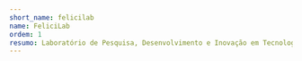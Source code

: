 ```yaml
---
short_name: felicilab
name: FeliciLab
ordem: 1
resumo: Laboratório de Pesquisa, Desenvolvimento e Inovação em Tecnologias, Saberes e Narrativas para promoção da Saúde, do Bem Estar e da Felicidade
---
```

